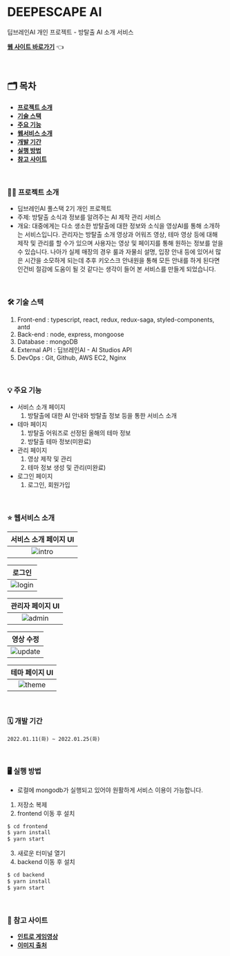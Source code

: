 # DEEPESCAPE AI

딥브레인AI 개인 프로젝트 - 방탈출 AI 소개 서비스

[**웹 사이트 바로가기**](http://ec2-15-164-214-76.ap-northeast-2.compute.amazonaws.com/) 👈

<br />

## 🗂 목차

- [**프로젝트 소개**](#1)
- [**기술 스택**](#2)
- [**주요 기능**](#3)
- [**웹서비스 소개**](#4)
- [**개발 기간**](#5)
- [**실행 방법**](#6)
- [**참고 사이트**](#7)

<div id='1'></div>
<br />

### 💁‍♂️ 프로젝트 소개

- 딥브레인AI 풀스택 2기 개인 프로젝트
- 주제: 방탈출 소식과 정보를 알려주는 AI 제작 관리 서비스
- 개요: 대중에게는 다소 생소한 방탈출에 대한 정보와 소식을 영상AI를 통해 소개하는 서비스입니다. 관리자는 방탈출 소개 영상과 어워즈 영상, 테마 영상 등에 대해 제작 및 관리를 할 수가 있으며 사용자는 영상 및 페이지를 통해 원하는 정보를 얻을 수 있습니다. 나아가 실제 매장의 경우 룰과 자물쇠 설명, 입장 안내 등에 있어서 많은 시간을 소모하게 되는데 추후 키오스크 안내원을 통해 모든 안내를 하게 된다면 인건비 절감에 도움이 될 것 같다는 생각이 들어 본 서비스를 만들게 되었습니다.

<div id='2'></div>
<br />

### 🛠 기술 스택

1. Front-end : typescript, react, redux, redux-saga, styled-components, antd
2. Back-end : node, express, mongoose
3. Database : mongoDB
4. External API : 딥브레인AI - AI Studios API
5. DevOps : Git, Github, AWS EC2, Nginx

<div id='3'></div>
<br />

### 💡 주요 기능

- 서비스 소개 페이지
  1. 방탈출에 대한 AI 안내와 방탈출 정보 등을 통한 서비스 소개
- 테마 페이지
  1. 방탈출 어워즈로 선정된 올해의 테마 정보
  2. 방탈출 테마 정보(미완료)
- 관리 페이지
  1. 영상 제작 및 관리
  2. 테마 정보 생성 및 관리(미완료)
- 로그인 페이지
  1. 로그인, 회원가입

<div id='4'></div>
<br />

### ⭐️ 웹서비스 소개

|            서비스 소개 페이지 UI             |
| :------------------------------------------: |
| <img src='./images/intro.gif' alt='intro' /> |

|                    로그인                    |
| :------------------------------------------: |
| <img src='./images/login.gif' alt='login' /> |

|               관리자 페이지 UI               |
| :------------------------------------------: |
| <img src='./images/admin.gif' alt='admin' /> |

|                      영상 수정                      |
| :-------------------------------------------------: |
| <img src='./images/adminUpdate.gif' alt='update' /> |

|                테마 페이지 UI                |
| :------------------------------------------: |
| <img src='./images/theme.gif' alt='theme' /> |

<div id='5'></div>
<br />

### 🗓 개발 기간

`2022.01.11(화) ~ 2022.01.25(화)`

<div id='6'></div>
<br />

### 🖥 실행 방법

- 로컬에 mongodb가 실행되고 있어야 원활하게 서비스 이용이 가능합니다.

1. 저장소 복제
2. frontend 이동 후 설치

```bash
$ cd frontend
$ yarn install
$ yarn start
```

3. 새로운 터미널 열기
4. backend 이동 후 설치

```bash
$ cd backend
$ yarn install
$ yarn start
```

<div id='7'></div>
<br />

### 📌 참고 사이트

- [**인트로 게임영상**](https://pixabay.com/ko/videos/%EA%B2%8C%EC%9E%84-%EC%9A%B0%EB%A6%AC-%EA%B0%80%EC%9A%B4%EB%8D%B0-%EC%9A%B0%EC%A3%BC%EC%84%A0-72488/)
- [**이미지 출처**](https://unsplash.com/)
